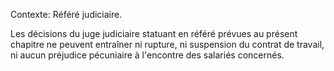 Contexte: Référé judiciaire.

Les décisions du juge judiciaire statuant en référé prévues au présent chapitre ne peuvent entraîner ni rupture, ni suspension du contrat de travail, ni aucun préjudice pécuniaire à l'encontre des salariés concernés.
